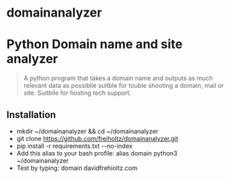 # domainanalyzer
# Python Domain name and site analyzer

> A python program that takes a domain name and outputs as much relevant data as possiblie suitble for touble shooting a domain, mail or site. Suitbile for hosting tech support. 

## Installation

* mkdir ~/domainanalyzer && cd ~/domainanalyzer
* git clone https://github.com/freiholtz/domainanalyzer.git
* pip install -r requirements.txt --no-index
* Add this alias to your bash profile: alias domain python3 ~/domainanalyzer
* Test by typing: domain davidfrehioltz.com